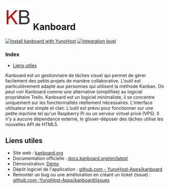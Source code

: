 # <img src="/images/kanboard_logo.png" height="80px" alt="logo de kanboard"> Kanboard

[![Install kanboard with YunoHost](https://install-app.yunohost.org/install-with-yunohost.png)](https://install-app.yunohost.org/?app=kanboard) [![Integration level](https://dash.yunohost.org/integration/kanboard.svg)](https://dash.yunohost.org/appci/app/kanboard)

### Index

- [Liens utiles](#liens-utiles)

Kanboard est un gestionnaire de tâches visuel qui permet de gérer facilement des petits projets de manière collaborative. L'outil est particulièrement adapté aux personnes qui utilisent la méthode Kanban. On peut voir Kanboard comme une alternative (simplifiée) au logiciel propriétaire Trello. Kanboard est un logiciel minimaliste, il se concentre uniquement sur les fonctionnalités réellement nécessaires. L'interface utilisateur est simple et clair.
L'outil est prévu pour fonctionner sur une petite machine tel qu'un Raspberry Pi ou un serveur virtuel privé (VPS). Il n'y a aucune dépendance externe, le glisser-déposer des tâches utilise les nouvelles API de HTML5.

## Liens utiles

+ Site web : [kanboard.org](https://kanboard.org)
+ Documentation officielle : [docs.kanboard.org/en/latest](https://docs.kanboard.org/fr/latest)
+ Démonstration: [Démo](https://framaboard.org)
+ Dépôt logiciel de l'application : [github.com - YunoHost-Apps/kanboard](https://github.com/YunoHost-Apps/kanboard_ynh)
+ Remonter un bug ou une amélioration en créant un ticket (issue) : [github.com -YunoHost-Apps/kanboard/issues](https://github.com/YunoHost-Apps/kanboard_ynh/issues)
